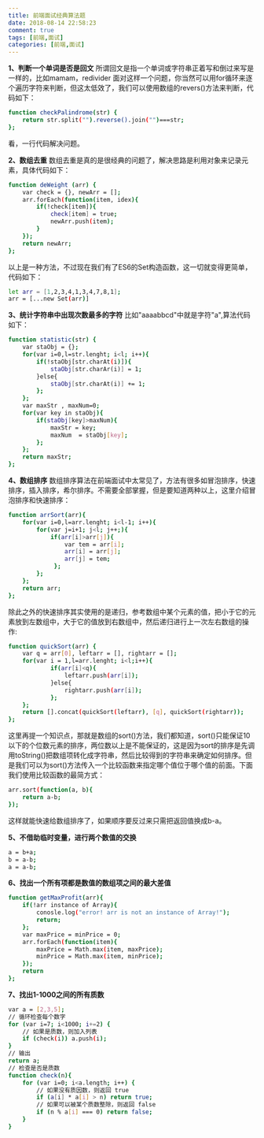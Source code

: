 ```yaml
---
title: 前端面试经典算法题
date: 2018-08-14 22:58:23
comment: true
tags: [前端,面试]
categories: [前端,面试]
---
```

__1、判断一个单词是否是回文__
所谓回文是指一个单词或字符串正着写和倒过来写是一样的，比如mamam，redivider
面对这样一个问题，你当然可以用for循环来逐个遍历字符来判断，但这太低效了，我们可以使用数组的revers()方法来判断，代码如下：
```bash
function checkPalindrome(str) {
    return str.split("").reverse().join("")===str;
};
```
看，一行代码解决问题。

__2、数组去重__
数组去重是真的是很经典的问题了，解决思路是利用对象来记录元素，具体代码如下：
```bash
function deWeight (arr) {
    var check = {}, newArr = [];
    arr.forEach(function(item, idex){
        if(!check[item]){
            check[item] = true;
            newArr.push(item);
        }
    });
    return newArr;
};
```

以上是一种方法，不过现在我们有了ES6的Set构造函数，这一切就变得更简单，代码如下：
```bash
let arr = [1,2,3,4,1,3,4,7,8,1];
arr = [...new Set(arr)]
```

__3、统计字符串中出现次数最多的字符__
比如"aaaabbcd"中就是字符"a",算法代码如下：
```bash
function statistic(str) {
    var staObj = {};
    for(var i=0,l=str.lenght; i<l; i++){
        if(!staObj[str.charAt(i)]){
            staObj[str.charAr(i)] = 1;
        }else{
            staObj[str.charAt(i)] += 1;
        };
    };
    var maxStr , maxNum=0;
    for(var key in staObj){
        if(staObj[key]>maxNum){
            maxStr = key;
            maxNum  = staObj[key];
        };
    };
    return maxStr;
};
```

__4、数组排序__
数组排序算法在前端面试中太常见了，方法有很多如冒泡排序，快速排序，插入排序，希尔排序。不需要全部掌握，但是要知道两种以上，这里介绍冒泡排序和快速排序：
```bash
function arrSort(arr){
    for(var i=0,l=arr.lenght; i<l-1; i++){
        for(var j=i+1; j<l; j++;){
            if(arr[i]>arr[j]){
                var tem = arr[i];
                arr[i] = arr[j];
                arr[j] = tem;
             };
        };
    };
    return arr;
};

```

除此之外的快速排序其实使用的是递归，参考数组中某个元素的值，把小于它的元素放到左数组中，大于它的值放到右数组中，然后递归进行上一次左右数组的操作:
```bash
function quickSort(arr) {
    var q = arr[0], leftarr = [], rightarr = [];
    for(var i = 1,l=arr.lenght; i<l;i++){
            if(arr[i]<q){
                leftarr.push(arr[i]);
            }else{
                rightarr.push(arr[i]);
            };
    };
    return [].concat(quickSort(leftarr), [q], quickSort(rightarr));
};
```

这里再提一个知识点，那就是数组的sort()方法，我们都知道，sort()只能保证10以下的个位数元素的排序，两位数以上是不能保证的，这是因为sort的排序是先调用toString()把数组项转化成字符串，然后比较得到的字符串来确定如何排序。但是我们可以为sort()方法传入一个比较函数来指定哪个值位于哪个值的前面。下面我们使用比较函数的最简方式：
```bash
arr.sort(function(a, b){
    return a-b;
});

```
这样就能快速给数组排序了，如果顺序要反过来只需把返回值换成b-a。

__5、不借助临时变量，进行两个数值的交换__
```bash
a = b+a;
b = a-b;
a = a-b;
```

__6、找出一个所有项都是数值的数组项之间的最大差值__
```bash
function getMaxProfit(arr){
    if(!arr instance of Array){
        conosle.log("error! arr is not an instance of Array!");
        return;
    };
    var maxPrice = minPrice = 0;
    arr.forEach(function(item){
        maxPrice = Math.max(item, maxPrice);
        minPrice = Math.max(item, minPrice);
    });
    return
};
```

__7、找出1-1000之间的所有质数__
```bash
var a = [2,3,5];
// 循环检查每个数字
for (var i=7; i<1000; i+=2) {
    // 如果是质数，则加入列表
    if (check(i)) a.push(i);
}
// 输出
return a;
// 检查是否是质数
function check(n){
    for (var i=0; i<a.length; i++) {
        // 如果没有质因数，则返回 true
        if (a[i] * a[i] > n) return true;
        // 如果可以被某个质数整除，则返回 false
        if (n % a[i] === 0) return false;
    }
}
```
